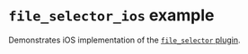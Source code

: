 # `file_selector_ios` example

Demonstrates iOS implementation of the
[`file_selector` plugin](https://pub.dev/packages/file_selector).